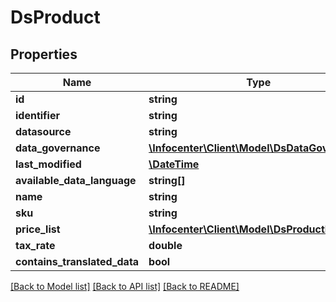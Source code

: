 # DsProduct

## Properties
Name | Type | Description | Notes
------------ | ------------- | ------------- | -------------
**id** | **string** |  | [optional] 
**identifier** | **string** |  | [optional] 
**datasource** | **string** |  | [optional] 
**data_governance** | [**\Infocenter\Client\Model\DsDataGovernance**](DsDataGovernance.md) |  | [optional] 
**last_modified** | [**\DateTime**](\DateTime.md) |  | [optional] 
**available_data_language** | **string[]** |  | [optional] 
**name** | **string** |  | [optional] 
**sku** | **string** |  | [optional] 
**price_list** | [**\Infocenter\Client\Model\DsProductPrice[]**](DsProductPrice.md) |  | [optional] 
**tax_rate** | **double** |  | [optional] 
**contains_translated_data** | **bool** |  | [optional] 

[[Back to Model list]](../../README.md#documentation-for-models) [[Back to API list]](../../README.md#documentation-for-api-endpoints) [[Back to README]](../../README.md)

